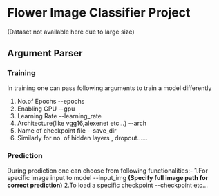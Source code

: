 # Flower Image Classifier Project
  (Dataset not available here due to large size)
  
## Argument Parser
 ### Training
In training one can pass following arguments to train a model differently
 1. No.of Epochs --epochs
 2. Enabling GPU --gpu
 3. Learning Rate --learning_rate
 4. Architecture(like vgg16,alexenet etc...) --arch
 5. Name of checkpoint file --save_dir
 6. Similarly for no. of hidden layers , dropout......
    
 ### Prediction
During prediction one can choose from following functionalities:-
 1.For specific image input to model --input_img **(Specify full image path for correct prediction)**
 2.To load a specific checkpoint --checkpoint
  etc...
